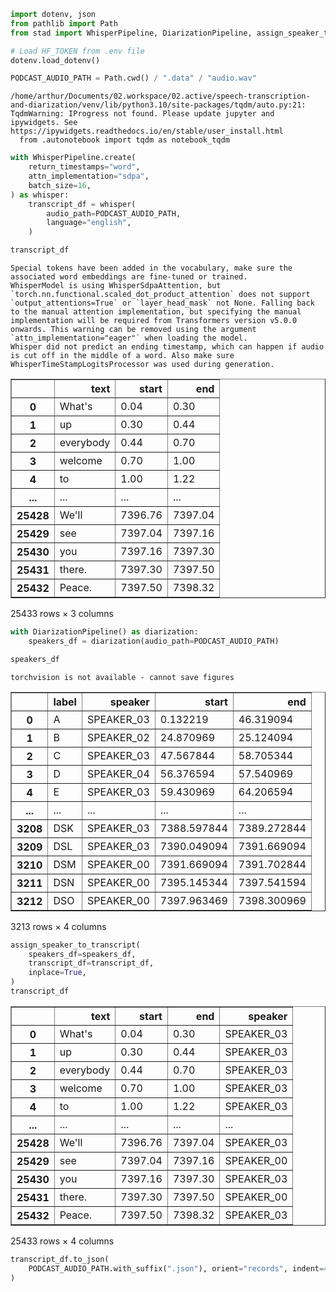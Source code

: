 ```python
import dotenv, json
from pathlib import Path
from stad import WhisperPipeline, DiarizationPipeline, assign_speaker_to_transcript

# Load HF_TOKEN from .env file
dotenv.load_dotenv()

PODCAST_AUDIO_PATH = Path.cwd() / ".data" / "audio.wav"
```

    /home/arthur/Documents/02.workspace/02.active/speech-transcription-and-diarization/venv/lib/python3.10/site-packages/tqdm/auto.py:21: TqdmWarning: IProgress not found. Please update jupyter and ipywidgets. See https://ipywidgets.readthedocs.io/en/stable/user_install.html
      from .autonotebook import tqdm as notebook_tqdm



```python
with WhisperPipeline.create(
    return_timestamps="word",
    attn_implementation="sdpa",
    batch_size=16,
) as whisper:
    transcript_df = whisper(
        audio_path=PODCAST_AUDIO_PATH,
        language="english",
    )

transcript_df
```

    Special tokens have been added in the vocabulary, make sure the associated word embeddings are fine-tuned or trained.
    WhisperModel is using WhisperSdpaAttention, but `torch.nn.functional.scaled_dot_product_attention` does not support `output_attentions=True` or `layer_head_mask` not None. Falling back to the manual attention implementation, but specifying the manual implementation will be required from Transformers version v5.0.0 onwards. This warning can be removed using the argument `attn_implementation="eager"` when loading the model.
    Whisper did not predict an ending timestamp, which can happen if audio is cut off in the middle of a word. Also make sure WhisperTimeStampLogitsProcessor was used during generation.





<div>
<style scoped>
    .dataframe tbody tr th:only-of-type {
        vertical-align: middle;
    }

    .dataframe tbody tr th {
        vertical-align: top;
    }

    .dataframe thead th {
        text-align: right;
    }
</style>
<table border="1" class="dataframe">
  <thead>
    <tr style="text-align: right;">
      <th></th>
      <th>text</th>
      <th>start</th>
      <th>end</th>
    </tr>
  </thead>
  <tbody>
    <tr>
      <th>0</th>
      <td>What's</td>
      <td>0.04</td>
      <td>0.30</td>
    </tr>
    <tr>
      <th>1</th>
      <td>up</td>
      <td>0.30</td>
      <td>0.44</td>
    </tr>
    <tr>
      <th>2</th>
      <td>everybody</td>
      <td>0.44</td>
      <td>0.70</td>
    </tr>
    <tr>
      <th>3</th>
      <td>welcome</td>
      <td>0.70</td>
      <td>1.00</td>
    </tr>
    <tr>
      <th>4</th>
      <td>to</td>
      <td>1.00</td>
      <td>1.22</td>
    </tr>
    <tr>
      <th>...</th>
      <td>...</td>
      <td>...</td>
      <td>...</td>
    </tr>
    <tr>
      <th>25428</th>
      <td>We'll</td>
      <td>7396.76</td>
      <td>7397.04</td>
    </tr>
    <tr>
      <th>25429</th>
      <td>see</td>
      <td>7397.04</td>
      <td>7397.16</td>
    </tr>
    <tr>
      <th>25430</th>
      <td>you</td>
      <td>7397.16</td>
      <td>7397.30</td>
    </tr>
    <tr>
      <th>25431</th>
      <td>there.</td>
      <td>7397.30</td>
      <td>7397.50</td>
    </tr>
    <tr>
      <th>25432</th>
      <td>Peace.</td>
      <td>7397.50</td>
      <td>7398.32</td>
    </tr>
  </tbody>
</table>
<p>25433 rows × 3 columns</p>
</div>




```python
with DiarizationPipeline() as diarization:
    speakers_df = diarization(audio_path=PODCAST_AUDIO_PATH)

speakers_df
```

    torchvision is not available - cannot save figures





<div>
<style scoped>
    .dataframe tbody tr th:only-of-type {
        vertical-align: middle;
    }

    .dataframe tbody tr th {
        vertical-align: top;
    }

    .dataframe thead th {
        text-align: right;
    }
</style>
<table border="1" class="dataframe">
  <thead>
    <tr style="text-align: right;">
      <th></th>
      <th>label</th>
      <th>speaker</th>
      <th>start</th>
      <th>end</th>
    </tr>
  </thead>
  <tbody>
    <tr>
      <th>0</th>
      <td>A</td>
      <td>SPEAKER_03</td>
      <td>0.132219</td>
      <td>46.319094</td>
    </tr>
    <tr>
      <th>1</th>
      <td>B</td>
      <td>SPEAKER_02</td>
      <td>24.870969</td>
      <td>25.124094</td>
    </tr>
    <tr>
      <th>2</th>
      <td>C</td>
      <td>SPEAKER_03</td>
      <td>47.567844</td>
      <td>58.705344</td>
    </tr>
    <tr>
      <th>3</th>
      <td>D</td>
      <td>SPEAKER_04</td>
      <td>56.376594</td>
      <td>57.540969</td>
    </tr>
    <tr>
      <th>4</th>
      <td>E</td>
      <td>SPEAKER_03</td>
      <td>59.430969</td>
      <td>64.206594</td>
    </tr>
    <tr>
      <th>...</th>
      <td>...</td>
      <td>...</td>
      <td>...</td>
      <td>...</td>
    </tr>
    <tr>
      <th>3208</th>
      <td>DSK</td>
      <td>SPEAKER_03</td>
      <td>7388.597844</td>
      <td>7389.272844</td>
    </tr>
    <tr>
      <th>3209</th>
      <td>DSL</td>
      <td>SPEAKER_03</td>
      <td>7390.049094</td>
      <td>7391.669094</td>
    </tr>
    <tr>
      <th>3210</th>
      <td>DSM</td>
      <td>SPEAKER_00</td>
      <td>7391.669094</td>
      <td>7391.702844</td>
    </tr>
    <tr>
      <th>3211</th>
      <td>DSN</td>
      <td>SPEAKER_00</td>
      <td>7395.145344</td>
      <td>7397.541594</td>
    </tr>
    <tr>
      <th>3212</th>
      <td>DSO</td>
      <td>SPEAKER_00</td>
      <td>7397.963469</td>
      <td>7398.300969</td>
    </tr>
  </tbody>
</table>
<p>3213 rows × 4 columns</p>
</div>




```python
assign_speaker_to_transcript(
    speakers_df=speakers_df,
    transcript_df=transcript_df,
    inplace=True,
)
transcript_df
```




<div>
<style scoped>
    .dataframe tbody tr th:only-of-type {
        vertical-align: middle;
    }

    .dataframe tbody tr th {
        vertical-align: top;
    }

    .dataframe thead th {
        text-align: right;
    }
</style>
<table border="1" class="dataframe">
  <thead>
    <tr style="text-align: right;">
      <th></th>
      <th>text</th>
      <th>start</th>
      <th>end</th>
      <th>speaker</th>
    </tr>
  </thead>
  <tbody>
    <tr>
      <th>0</th>
      <td>What's</td>
      <td>0.04</td>
      <td>0.30</td>
      <td>SPEAKER_03</td>
    </tr>
    <tr>
      <th>1</th>
      <td>up</td>
      <td>0.30</td>
      <td>0.44</td>
      <td>SPEAKER_03</td>
    </tr>
    <tr>
      <th>2</th>
      <td>everybody</td>
      <td>0.44</td>
      <td>0.70</td>
      <td>SPEAKER_03</td>
    </tr>
    <tr>
      <th>3</th>
      <td>welcome</td>
      <td>0.70</td>
      <td>1.00</td>
      <td>SPEAKER_03</td>
    </tr>
    <tr>
      <th>4</th>
      <td>to</td>
      <td>1.00</td>
      <td>1.22</td>
      <td>SPEAKER_03</td>
    </tr>
    <tr>
      <th>...</th>
      <td>...</td>
      <td>...</td>
      <td>...</td>
      <td>...</td>
    </tr>
    <tr>
      <th>25428</th>
      <td>We'll</td>
      <td>7396.76</td>
      <td>7397.04</td>
      <td>SPEAKER_03</td>
    </tr>
    <tr>
      <th>25429</th>
      <td>see</td>
      <td>7397.04</td>
      <td>7397.16</td>
      <td>SPEAKER_00</td>
    </tr>
    <tr>
      <th>25430</th>
      <td>you</td>
      <td>7397.16</td>
      <td>7397.30</td>
      <td>SPEAKER_03</td>
    </tr>
    <tr>
      <th>25431</th>
      <td>there.</td>
      <td>7397.30</td>
      <td>7397.50</td>
      <td>SPEAKER_00</td>
    </tr>
    <tr>
      <th>25432</th>
      <td>Peace.</td>
      <td>7397.50</td>
      <td>7398.32</td>
      <td>SPEAKER_03</td>
    </tr>
  </tbody>
</table>
<p>25433 rows × 4 columns</p>
</div>




```python
transcript_df.to_json(
    PODCAST_AUDIO_PATH.with_suffix(".json"), orient="records", indent=4
)
```


```python

```
